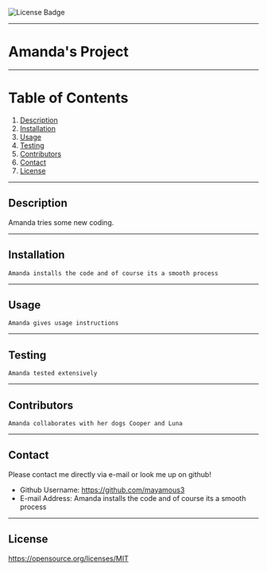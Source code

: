 
  
  ![License Badge](https://img.shields.io/badge/License-MIT-yellow.svg)

  ---

  # Amanda's Project


  ---

  # Table of Contents
  1. [Description](#description)
  2. [Installation](#installation)
  3. [Usage](#usage)
  4. [Testing](#testing)
  5. [Contributors](#contributors)
  6. [Contact](#contact)
  7. [License](#license)
 
  ---
 
  ## Description
 
 Amanda tries some new coding.

 ---

  ## Installation
    Amanda installs the code and of course its a smooth process

  ---
  ## Usage
    Amanda gives usage instructions

  ---
  ## Testing
    Amanda tested extensively

  ---
  ## Contributors
    Amanda collaborates with her dogs Cooper and Luna

  ---
  ## Contact
  Please contact me directly via e-mail or look me up on github!
  * Github Username: https://github.com/mayamous3
  * E-mail Address:  Amanda installs the code and of course its a smooth process
  
  ---
  ## License
  https://opensource.org/licenses/MIT

  